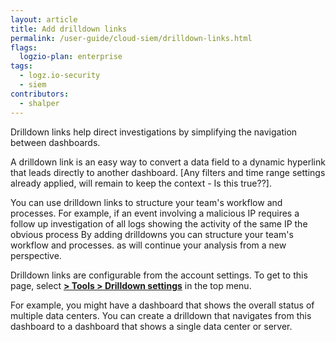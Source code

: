 ```yaml
---
layout: article
title: Add drilldown links
permalink: /user-guide/cloud-siem/drilldown-links.html
flags:
  logzio-plan: enterprise
tags:
  - logz.io-security
  - siem
contributors:
  - shalper
---
```


Drilldown links help direct investigations by simplifying the navigation between dashboards.

A drilldown link is an easy way to convert a data field to a dynamic hyperlink that leads directly to another dashboard. [Any filters and time range settings already applied, will remain to keep the context - Is this true??].

You can use drilldown links to structure your team's workflow and processes. For example, if an event involving a malicious IP requires a follow up investigation of all logs showing the activity of the same IP the obvious process  By adding drilldowns you can structure your team's workflow and processes. as will continue your analysis from a new perspective.

Drilldown links are configurable from the account settings. To get to this page,
select [**<i class="li li-gear"></i> > Tools > Drilldown settings**](https://app.logz.io/#/dashboard/settings/drilldowns) in the top menu.



For example, you might have a dashboard that shows the overall status of multiple data centers. You can create a drilldown that navigates from this dashboard to a dashboard that shows a single data center or server.

